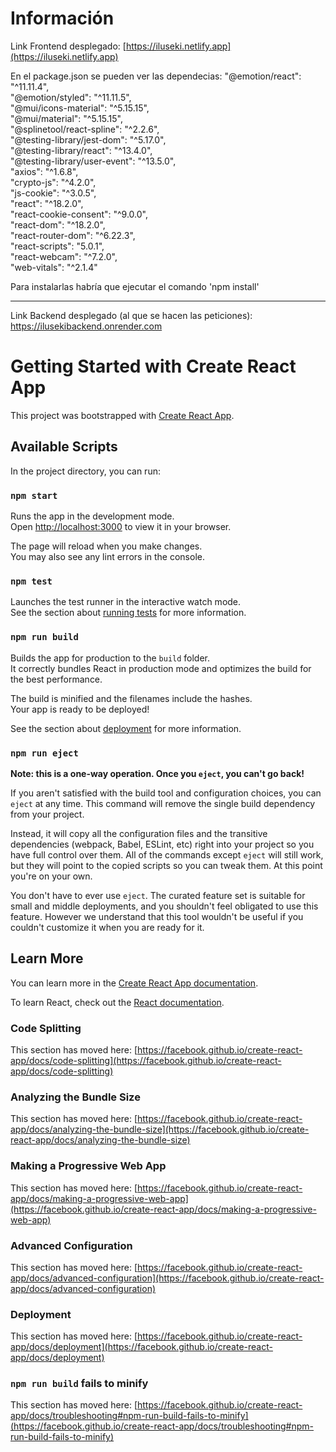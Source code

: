 # Información
Link Frontend desplegado:
[https://iluseki.netlify.app](https://iluseki.netlify.app)

En el package.json se pueden ver las dependecias:
    "@emotion/react": "^11.11.4",\
    "@emotion/styled": "^11.11.5",\
    "@mui/icons-material": "^5.15.15",\
    "@mui/material": "^5.15.15",\
    "@splinetool/react-spline": "^2.2.6",\
    "@testing-library/jest-dom": "^5.17.0",\
    "@testing-library/react": "^13.4.0",\
    "@testing-library/user-event": "^13.5.0",\
    "axios": "^1.6.8",\
    "crypto-js": "^4.2.0",\
    "js-cookie": "^3.0.5",\
    "react": "^18.2.0",\
    "react-cookie-consent": "^9.0.0",\
    "react-dom": "^18.2.0",\
    "react-router-dom": "^6.22.3",\
    "react-scripts": "5.0.1",\
    "react-webcam": "^7.2.0",\
    "web-vitals": "^2.1.4"

Para instalarlas habría que ejecutar el comando 'npm install'

---

Link Backend desplegado (al que se hacen las peticiones):
    https://ilusekibackend.onrender.com

# Getting Started with Create React App

This project was bootstrapped with [Create React App](https://github.com/facebook/create-react-app).

## Available Scripts

In the project directory, you can run:

### `npm start`

Runs the app in the development mode.\
Open [http://localhost:3000](http://localhost:3000) to view it in your browser.

The page will reload when you make changes.\
You may also see any lint errors in the console.

### `npm test`

Launches the test runner in the interactive watch mode.\
See the section about [running tests](https://facebook.github.io/create-react-app/docs/running-tests) for more information.

### `npm run build`

Builds the app for production to the `build` folder.\
It correctly bundles React in production mode and optimizes the build for the best performance.

The build is minified and the filenames include the hashes.\
Your app is ready to be deployed!

See the section about [deployment](https://facebook.github.io/create-react-app/docs/deployment) for more information.

### `npm run eject`

**Note: this is a one-way operation. Once you `eject`, you can't go back!**

If you aren't satisfied with the build tool and configuration choices, you can `eject` at any time. This command will remove the single build dependency from your project.

Instead, it will copy all the configuration files and the transitive dependencies (webpack, Babel, ESLint, etc) right into your project so you have full control over them. All of the commands except `eject` will still work, but they will point to the copied scripts so you can tweak them. At this point you're on your own.

You don't have to ever use `eject`. The curated feature set is suitable for small and middle deployments, and you shouldn't feel obligated to use this feature. However we understand that this tool wouldn't be useful if you couldn't customize it when you are ready for it.

## Learn More

You can learn more in the [Create React App documentation](https://facebook.github.io/create-react-app/docs/getting-started).

To learn React, check out the [React documentation](https://reactjs.org/).

### Code Splitting

This section has moved here: [https://facebook.github.io/create-react-app/docs/code-splitting](https://facebook.github.io/create-react-app/docs/code-splitting)

### Analyzing the Bundle Size

This section has moved here: [https://facebook.github.io/create-react-app/docs/analyzing-the-bundle-size](https://facebook.github.io/create-react-app/docs/analyzing-the-bundle-size)

### Making a Progressive Web App

This section has moved here: [https://facebook.github.io/create-react-app/docs/making-a-progressive-web-app](https://facebook.github.io/create-react-app/docs/making-a-progressive-web-app)

### Advanced Configuration

This section has moved here: [https://facebook.github.io/create-react-app/docs/advanced-configuration](https://facebook.github.io/create-react-app/docs/advanced-configuration)

### Deployment

This section has moved here: [https://facebook.github.io/create-react-app/docs/deployment](https://facebook.github.io/create-react-app/docs/deployment)

### `npm run build` fails to minify

This section has moved here: [https://facebook.github.io/create-react-app/docs/troubleshooting#npm-run-build-fails-to-minify](https://facebook.github.io/create-react-app/docs/troubleshooting#npm-run-build-fails-to-minify)
